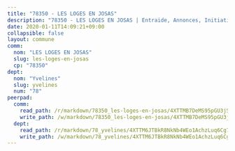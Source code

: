 ```yaml
---
title: "78350 - LES LOGES EN JOSAS"
description: "78350 - LES LOGES EN JOSAS | Entraide, Annonces, Initiatives"
date: 2020-01-11T14:09:21+09:00
collapsible: false
layout: commune
comm:
  nom: "LES LOGES EN JOSAS"
  slug: les-loges-en-josas
  cp: "78350"
dept:
  nom: "Yvelines"
  slug: yvelines
  num: "78"
peerpad:
  comm:
    read_path: /r/markdown/78350_les-loges-en-josas/4XTTMB7DeMS95pGU3jSrDPEvhVc2EbGxNDvtQHwCbehHWUytC
    write_path: /w/markdown/78350_les-loges-en-josas/4XTTMB7DeMS95pGU3jSrDPEvhVc2EbGxNDvtQHwCbehHWUytC-K3TgUAAcZgFC2zghubXedLERVLKkCKXXRLgXRV4jAQ7xu6bDbEEe6HcVGmRV87zkuUyDD4q4SyYbrA46npXVJ7YJjmX6mshNiS8gJA9b4tetptAaEiqNQghWFw6AWvaQoYQ5Nfgk
  dept:
    read_path: /r/markdown/78_yvelines/4XTTM6JTBkR8NkNb4WEo1AchzLuq6Cg73ydg7w9pErcQZA13p
    write_path: /w/markdown/78_yvelines/4XTTM6JTBkR8NkNb4WEo1AchzLuq6Cg73ydg7w9pErcQZA13p-K3TgUBFRQCPZwoWqJkunXeSjdgbtU3xzUSsui8DBc3rCTw6mbo4gNvfQRdE99JD3AnVW7fzseq687LKfGWCfAPajih5ByiZ3SpFz1r449oWaDnM5BHKZTbYtf6pEhRvzWbcazhrS
---
```


